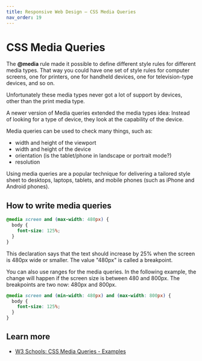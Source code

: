 ```yaml
---
title: Responsive Web Design — CSS Media Queries
nav_order: 19
---
```


# CSS Media Queries

The **@media** rule made it possible to define different style rules for different media types. That way you could have one set of style rules for computer screens, one for printers, one for handheld devices, one for television-type devices, and so on.

Unfortunately these media types never got a lot of support by devices, other than the print media type.

A newer version of Media queries extended the media types idea: Instead of looking for a type of device, they look at the capability of the device.

Media queries can be used to check many things, such as:

- width and height of the viewport
- width and height of the device
- orientation (is the tablet/phone in landscape or portrait mode?)
- resolution

Using media queries are a popular technique for delivering a tailored style sheet to desktops, laptops, tablets, and mobile phones (such as iPhone and Android phones).

## How to write media queries

```css
@media screen and (max-width: 480px) {
  body {
    font-size: 125%;
  }
}
```

This declaration says that the text should increase by 25% when the screen is 480px wide or smaller. The value "480px" is called a breakpoint.

You can also use ranges for the media queries. In the following example, the change will happen if the screen size is between 480 and 800px. The breakpoints are two now: 480px and 800px.

```css
@media screen and (min-width: 480px) and (max-width: 800px) {
  body {
    font-size: 125%;
  }
}
```

## Learn more

- [W3 Schools: CSS Media Queries - Examples](https://www.w3schools.com/css/css3_mediaqueries_ex.asp)
